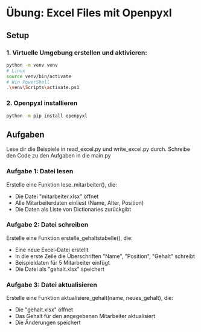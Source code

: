 # Übung: Excel Files mit Openpyxl

## Setup

### 1. Virtuelle Umgebung erstellen und aktivieren:
```bash
python -m venv venv
# Linux
source venv/bin/activate
# Win PowerShell
.\venv\Scripts\activate.ps1
```

### 2. Openpyxl installieren
```bash
python -m pip install openpyxl
```


## Aufgaben
Lese dir die Beispiele in read_excel.py und write_excel.py durch.
Schreibe den Code zu den Aufgaben in die main.py

### Aufgabe 1: Datei lesen
Erstelle eine Funktion lese_mitarbeiter(), die:

- Die Datei "mitarbeiter.xlsx" öffnet
- Alle Mitarbeiterdaten einliest (Name, Alter, Position)
- Die Daten als Liste von Dictionaries zurückgibt

### Aufgabe 2: Datei schreiben
Erstelle eine Funktion erstelle_gehaltstabelle(), die:

- Eine neue Excel-Datei erstellt
- In die erste Zeile die Überschriften "Name", "Position", "Gehalt" schreibt
- Beispieldaten für 5 Mitarbeiter einfügt
- Die Datei als "gehalt.xlsx" speichert

### Aufgabe 3: Datei aktualisieren
Erstelle eine Funktion aktualisiere_gehalt(name, neues_gehalt), die:

- Die "gehalt.xlsx" öffnet
- Das Gehalt für den angegebenen Mitarbeiter aktualisiert
- Die Änderungen speichert
